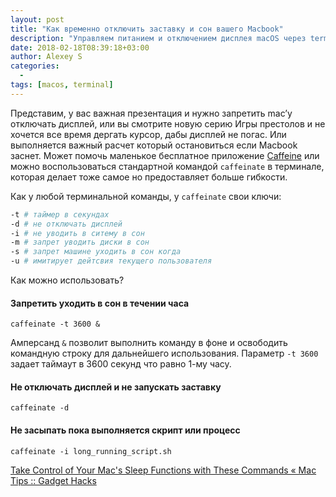 ```yaml
---
layout: post
title: "Как временно отключить заставку и сон вашего Macbook"
description: "Управляем питанием и отключением дисплея macOS через terminal"
date: 2018-02-18T08:39:18+03:00
author: Alexey S
categories:
  - 
tags: [macos, terminal]
---
```


Представим, у вас важная презентация и нужно запретить mac’у отключать дисплей, или вы смотрите новую серию Игры престолов и не хочется все время дергать курсор, дабы дисплей не погас.  Или выполняется важный расчет который остановиться если Macbook  заснет. Может помочь маленькое бесплатное приложение [Caffeine](https://intelliscapesolutions.com/apps/caffeine) или можно воспользоваться стандартной командой `caffeinate` в терминале, которая делает тоже самое но предоставляет больше гибкости.

<!--more-->

Как у любой терминальной команды, у `caffeinate` свои ключи:

```bash
-t # таймер в секундах
-d # не отключать дисплей
-i # не уводить в ситему в сон 
-m # запрет уводить диски в сон
-s # запрет машине уходить в сон когда 
-u # имитирует дейтсвия текущего пользователя
```
Как можно использовать?

#### Запретить уходить в сон в течении часа

`caffeinate -t 3600 &`

Амперсанд `&` позволит выполнить команду в фоне и освободить командную строку для дальнейшего использования.
Параметр `-t 3600`  задает таймаут в 3600 секунд что равно 1-му часу.

#### Не отключать дисплей и не запускать заставку 

`caffeinate -d`

#### Не засыпать пока выполняется скрипт или процесс

`caffeinate -i long_running_script.sh`


[Take Control of Your Mac's Sleep Functions with These Commands « Mac Tips :: Gadget Hacks](https://mac-how-to.gadgethacks.com/how-to/take-control-your-macs-sleep-functions-with-these-commands-0168109/)


